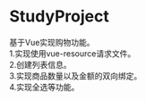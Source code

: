 # StudyProject
基于Vue实现购物功能。  
1.实现使用vue-resource请求文件。  
2.创建列表信息。  
3.实现商品数量以及金额的双向绑定。  
4.实现全选等功能。  
